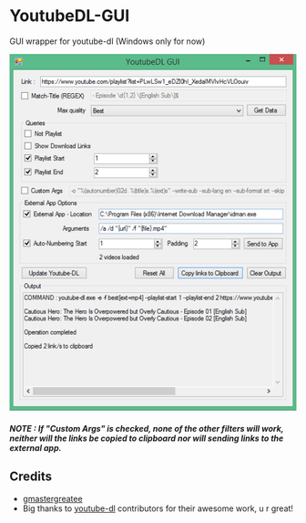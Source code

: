 # YoutubeDL-GUI
GUI wrapper for youtube-dl (Windows only for now)

![Window](https://raw.githubusercontent.com/gmastergreatee/YoutubeDL-GUI/master/ui.png)

##### NOTE : If "Custom Args" is checked, none of the other filters will work, neither will the links be copied to clipboard nor will sending links to the external app.

## Credits
- [gmastergreatee](https://github.com/gmastergreatee)
- Big thanks to [youtube-dl](https://github.com/ytdl-org/youtube-dl) contributors for their awesome work, u r great!
